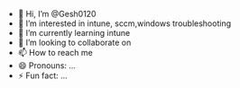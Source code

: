 - 👋 Hi, I’m @Gesh0120
- 👀 I’m interested in intune, sccm,windows troubleshooting
- 🌱 I’m currently learning intune
- 💞️ I’m looking to collaborate on 
- 📫 How to reach me 
- 😄 Pronouns: ...
- ⚡ Fun fact: ...

<!---
Gesh0120/Gesh0120 is a ✨ special ✨ repository because its `README.md` (this file) appears on your GitHub profile.
You can click the Preview link to take a look at your changes.
--->
